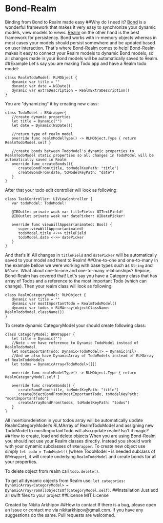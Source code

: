 # Bond-Realm
Binding from Bond to Realm made easy
##Why do I need it?
[Bond](https://github.com/SwiftBond/Bond) is a wonderful framework that makes it very easy to synchronize your dynamic models, view models to views. [Realm](http://realm.io) on the other hand is the best framework for persistency. Bond works with in-memory objects whereas in most cases your models should persist somewhere and be updated based on user interaction. That's where Bond-Realm comes to help!
Bond-Realm makes it easy to connect your Realm models to dynamic Bond models, so all changes made in your Bond models will be automatically saved to Realm.
##Example
Let's say you are making Todo app and have a Realm todo model:
```
class RealmTodoModel: RLMObject {
   dynamic var title = ""
   dynamic var date = NSDate()
   dynamic var extraDescription = RealmExtraDescription()
}
```
You are "dynamizing" it by creating new class:
```
class TodoModel : BRWrapper{
   //create dynamic properties
   let title = Dynamic("")
   let date = Dynamic(NSDate())

   //return type of realm model
   override func realmModelType() -> RLMObject.Type { return RealmTodoModel.self }

   //create bonds between TodoModel's dynamic properties to RealmTodoModel static properties so all changes in TodoModel will be automatically saved in Realm
   override func createBonds(){
      createBondFrom(title, toModelKeyPath: "title")
      createBondFrom(date, toModelKeyPath: "date")
   }
}
```
After that your todo edit controller will look as following:
```
class TaskController: UIViewController {
   var todoModel: TodoModel!

   @IBOutlet private weak var titleField: UITextField!
   @IBOutlet private weak var datePicker: UIDatePicker!

   override func viewWillAppear(animated: Bool) {
      super.viewWillAppear(animated)      
      todoModel.title <->> titleField
      todoModel.date <->> datePicker
   }
}
```
And that's it! All changes in `titleField` and `datePicker` will be automatically saved to your model and thent to Realm!
##One-to-one and one-to-many
In the example bellow we were working with base types such as `String` and `NSDate`. What about one-to-one and one-to-many relationships? Rejoice, Bond-Realm has covered that!
Let's say you have a Category class that has array of Todos and a reference to the most important Todo (which can change). Then your realm class will look as following:
```
class RealmCategoryModel: RLMObject {
   dynamic var title = ""
   dynamic var mostImportantTodo = RealmTodoModel()
   dynamic var todos = RLMArray(objectClassName: RealmTodoModel.className())
}
```
To create dynamic CategoryModel your should create following class:
```
class CategoryModel: BRWrapper {
   let title = Dynamic("")
   //Note – we have reference to Dynamic TodoModel instead of RealmTodoModel.
   let mostImportantTodo: Dynamic<TodoModel!> = Dynamic(nil)
   //And we also have DynamicArray of TodoModels instead of RLMArray of RealmTodoModels
   let todos = DynamicArray<TodoModel>([])
   
   override func realmModelType() -> RLMObject.Type { return RealmCategoryModel.self }

   override func createBonds() {
      createBondFrom(title, toModelKeyPath: "title")
      createObjectBondFrom(mostImportantTodo, toModelKeyPath: "mostImportantTodo")
      createArrayBondFrom(todos, toModelKeyPath: "todos")
   }
}
```
All insertion/deletion in your todos array will be automatically update RealmCategoryModel's RLMArray of RealmTodoModel and assigning new TodoModel to mostImportantTodo will also update realm! Isn't it magic?
##How to create, load and delete objects
When you are using Bond-Realm you should not use your Realm classes directly. Instead you should work with your dynamic subclasses of `BRWrapper`.
To create new object use simply `let todo = TodoModel()` (where TodoModel – is needed subclass of `BRWrapper`), it will create underlying `RealmTodoModel` and create bonds for all your properties.

To delete object from realm call `todo.delete()`.

To get all dynamic objects from Realm use: `let categories: DynamicArray<CategoryModel> = DynamicArrayFromAllObjectsOf(CategoryModel.self)`.
##Installation
Just add all swift files to your project
##License
MIT License

Created by Nikita Arkhipov
##How to contact
If there is a bug, please open an Issue or contact me via nikitarkhipov@gmail.com. If you have any suggestions do the same. Pull requests are welcomed.
